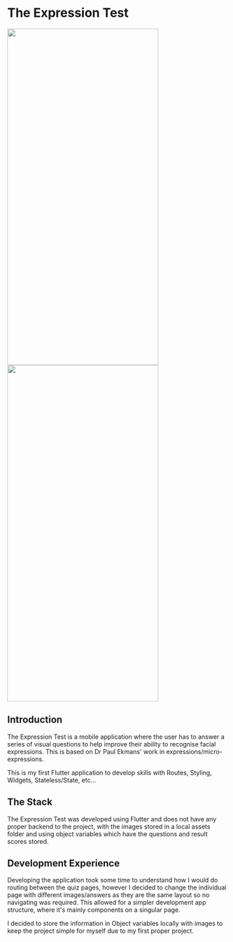 # The Expression Test
<img src="https://github.com/hschuch-04/expression-test/assets/46430331/d79fd817-923a-4e15-aba8-4550a3ee512d" width="345" height="768" />
<img src="https://github.com/hschuch-04/expression-test/assets/46430331/5f8fc810-1673-4593-8e68-d4b6a465af1d" width="345" height="768" />


## Introduction
The Expression Test is a mobile application where the user has to answer a series of visual questions to help improve their ability to recognise facial expressions. This is based on Dr Paul Ekmans' work in expressions/micro-expressions. 

This is my first Flutter application to develop skills with Routes, Styling, Widgets, Stateless/State, etc...

 ## The Stack
The Expression Test was developed using Flutter and does not have any proper backend to the project, with the images stored in a local assets folder and using object variables which have the questions and result scores stored.

 ## Development Experience
Developing the application took some time to understand how I would do routing between the quiz pages, however I decided to change the individual page with different images/answers as they are the same layout so no navigating was required. This allowed for a simpler development app structure, where it's mainly components on a singular page.

I decided to store the information in Object variables locally with images to keep the project simple for myself due to my first proper project.
